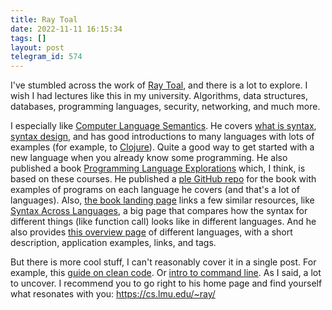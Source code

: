 ```yaml
---
title: Ray Toal
date: 2022-11-11 16:15:34
tags: []
layout: post
telegram_id: 574
---
```


I've stumbled across the work of [Ray Toal](https://cs.lmu.edu/~ray/), and there is a lot to explore. I wish I had lectures like this in my university. Algorithms, data structures, databases, programming languages, security, networking, and much more.

I especially like [Computer Language Semantics](https://cs.lmu.edu/~ray/classes/pls/). He covers [what is syntax](https://cs.lmu.edu/~ray/notes/syntax/), [syntax design](https://cs.lmu.edu/~ray/notes/syntaxdesign/), and has good introductions to many languages with lots of examples (for example, to [Clojure](https://cs.lmu.edu/~ray/notes/introclojure/)). Quite a good way to get started with a new language when you already know some programming. He also published a book [Programming Language Explorations](https://rtoal.github.io/ple/) which, I think, is based on these courses. He published a [ple GitHub repo](https://github.com/rtoal/ple) for the book with examples of programs on each language he covers (and that's a lot of languages). Also, [the book landing page](https://rtoal.github.io/ple/) links a few similar resources, like [Syntax Across Languages](http://rigaux.org/language-study/syntax-across-languages.html), a big page that compares how the syntax for different things (like function call) looks like in different languages. And he also provides [this overview page](https://rtoal.github.io/ple/overviews.html) of different languages, with a short description, application examples, links, and tags.

But there is more cool stuff, I can't reasonably cover it in a single post. For example, this [guide on clean code](https://cs.lmu.edu/~ray/notes/cleancode/). Or [intro to command line](https://cs.lmu.edu/~ray/notes/commandline/). As I said, a lot to uncover. I recommend you to go right to his home page and find yourself what resonates with you:
<https://cs.lmu.edu/~ray/>
